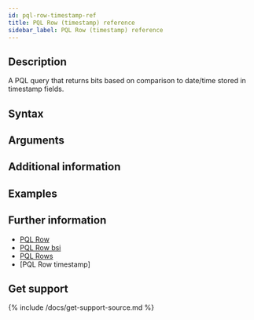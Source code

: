 ```yaml
---
id: pql-row-timestamp-ref
title: PQL Row (timestamp) reference
sidebar_label: PQL Row (timestamp) reference
---
```



## Description

A PQL query that returns bits based on comparison to date/time stored in timestamp fields.

## Syntax


## Arguments


## Additional information


## Examples


## Further information

* [PQL Row]()
* [PQL Row bsi]()
* [PQL Rows]()
* [PQL Row timestamp]

## Get support

{% include /docs/get-support-source.md %}
